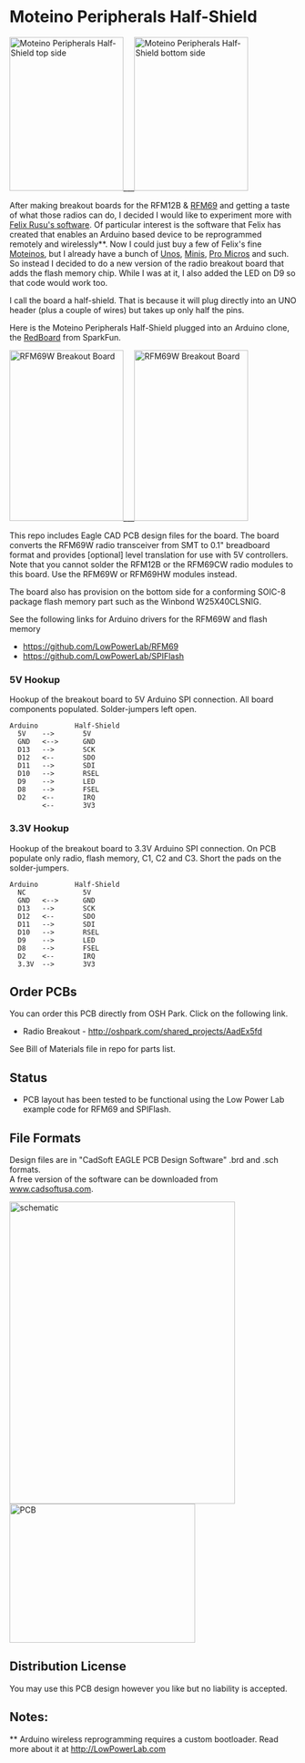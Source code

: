 # Moteino Peripherals Half-Shield  

<img src="https://raw2.github.com/uChip/Moteino_Peripherals_Half-Shield/master/MPHS_top.png" alt="Moteino Peripherals Half-Shield top side" height="270" width="200">___<img src="https://raw2.github.com/uChip/Moteino_Peripherals_Half-Shield/master/MPHS_bottom.png" alt="Moteino Peripherals Half-Shield bottom side" height="270" width="200">  

After making breakout boards for the RFM12B & [RFM69](https://github.com/uChip/RFM69W_BOB) and getting a taste of what those radios can do, I decided I would like to experiment more with [Felix Rusu's software](http://www.lowpowerlab.com).  Of particular interest is the software that Felix has created that enables an Arduino based device to be reprogrammed remotely and wirelessly**.  Now I could just buy a few of Felix's fine [Moteinos](http://lowpowerlab.com/moteino/), but I already have a bunch of [Unos](https://www.sparkfun.com/products/11021), [Minis](https://www.sparkfun.com/products/11113), [Pro Micros](https://www.sparkfun.com/products/12640) and such.  So instead I decided to do a new version of the radio breakout board that adds the flash memory chip.  While I was at it, I also added the LED on D9 so that code would work too.  

I call the board a half-shield.  That is because it will plug directly into an UNO header (plus a couple of wires) but takes up only half the pins.  

Here is the Moteino Peripherals Half-Shield plugged into an Arduino clone, the [RedBoard](https://www.sparkfun.com/products/11575) from SparkFun.  

<img src="https://raw2.github.com/uChip/Moteino_Peripherals_Half-Shield/master/MPHS_top.jpg" alt="RFM69W Breakout Board" height="300" width="200">___<img src="https://raw2.github.com/uChip/Moteino_Peripherals_Half-Shield/master/MPHS_bottom.jpg" alt="RFM69W Breakout Board" height="300" width="200">  

This repo includes Eagle CAD PCB design files for the board.  The board converts the RFM69W radio transceiver from SMT to 0.1" breadboard format and provides [optional] level translation for use with 5V controllers.  Note that you cannot solder the RFM12B or the RFM69CW radio modules to this board.  Use the RFM69W or RFM69HW modules instead.  

The board also has provision on the bottom side for a conforming SOIC-8 package flash memory part such as the Winbond W25X40CLSNIG.  

See the following links for Arduino drivers for the RFM69W and flash memory  
  * https://github.com/LowPowerLab/RFM69  
  * https://github.com/LowPowerLab/SPIFlash  

### 5V Hookup  
Hookup of the breakout board to 5V Arduino SPI connection.  All board components populated.  Solder-jumpers left open.  

	Arduino			Half-Shield  
	  5V	-->		  5V  
	  GND	<-->	  GND  
	  D13	-->		  SCK  
	  D12	<--		  SDO  
	  D11	-->		  SDI  
	  D10	-->		  RSEL  
	  D9	-->		  LED  
	  D8	-->		  FSEL  
	  D2	<--		  IRQ  
	  		<--		  3V3  
 
### 3.3V Hookup  
Hookup of the breakout board to 3.3V Arduino SPI connection.  On PCB populate only radio, flash memory, C1, C2 and C3.  Short the pads on the solder-jumpers.  

	Arduino			Half-Shield  
	  NC	 		  5V  
	  GND	<-->	  GND  
	  D13	-->		  SCK  
	  D12	<--		  SDO  
	  D11	-->		  SDI  
	  D10	-->		  RSEL  
	  D9	-->		  LED  
	  D8	-->		  FSEL  
	  D2	<--		  IRQ  
 	  3.3V	-->		  3V3  


## Order PCBs  

You can order this PCB directly from OSH Park.  Click on the following link.  
  * Radio Breakout - http://oshpark.com/shared_projects/AadEx5fd  

See Bill of Materials file in repo for parts list.  

## Status  
  * PCB layout has been tested to be functional using the Low Power Lab example code for RFM69 and SPIFlash.  

## File Formats  

Design files are in "CadSoft EAGLE PCB Design Software" .brd and .sch formats.  
A free version of the software can be downloaded from www.cadsoftusa.com.  

<img src="https://raw2.github.com/uChip/Moteino_Peripherals_Half-Shield/master/MPHS_sch.png" alt="schematic" height="531" width="396">  

<img src="https://raw2.github.com/uChip/Moteino_Peripherals_Half-Shield/master/MPHS_brd.png" alt="PCB" height="244" width="326">  

## Distribution License  

You may use this PCB design however you like but no liability is accepted.  

## Notes:

** Arduino wireless reprogramming requires a custom bootloader.  Read more about it at http://LowPowerLab.com